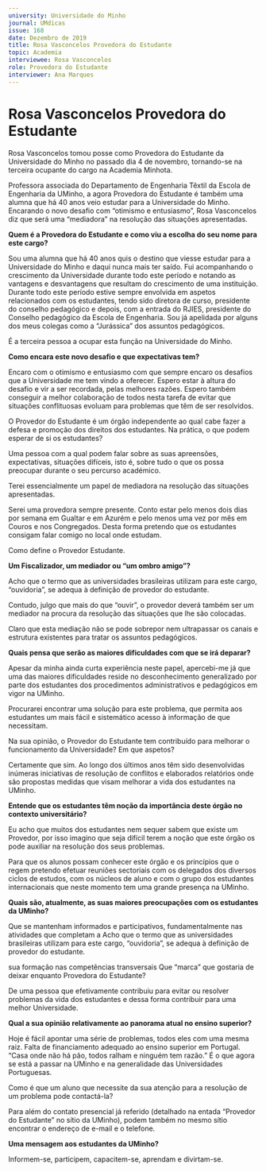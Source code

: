 ```yaml
---
university: Universidade do Minho
journal: UMdicas
issue: 168
date: Dezembro de 2019
title: Rosa Vasconcelos Provedora do Estudante
topic: Academia
interviewee: Rosa Vasconcelos
role: Provedora do Estudante
interviewer: Ana Marques
---
```



# Rosa Vasconcelos Provedora do Estudante

Rosa Vasconcelos tomou posse como Provedora do Estudante da Universidade do Minho no passado dia 4 de novembro, tornando-se na terceira ocupante do cargo na Academia Minhota.

Professora associada do Departamento de Engenharia Têxtil da Escola de Engenharia da UMinho, a agora Provedora do Estudante é também uma alumna que há 40 anos veio estudar para a Universidade do Minho. Encarando o novo desafio com “otimismo e entusiasmo”, Rosa Vasconcelos diz que será uma “mediadora” na resolução das situações apresentadas.

**Quem é a Provedora do Estudante e como viu a escolha do seu nome para este cargo?**

Sou uma alumna que há 40 anos quis o destino que viesse estudar para a Universidade do Minho e daqui nunca mais ter saído. Fui acompanhando o crescimento da Universidade durante todo este período e notando as vantagens e desvantagens que resultam do crescimento de uma instituição. Durante todo este período estive sempre envolvida em aspetos relacionados com os estudantes, tendo sido diretora de curso, presidente do conselho pedagógico e depois, com a entrada do RJIES, presidente do Conselho pedagógico da Escola de Engenharia. Sou já apelidada por alguns dos meus colegas como a “Jurássica” dos assuntos pedagógicos.

É a terceira pessoa a ocupar esta função na Universidade do Minho.

**Como encara este novo desafio e que expectativas tem?**

Encaro com o otimismo e entusiasmo com que sempre encaro os desafios que a Universidade me tem vindo a oferecer. Espero estar à altura do desafio e vir a ser recordada, pelas melhores razões. Espero também conseguir a melhor colaboração de todos nesta tarefa de evitar que situações conflituosas evoluam para problemas que têm de ser resolvidos.

O Provedor do Estudante é um órgão independente ao qual cabe fazer a defesa e promoção dos direitos dos estudantes. Na prática, o que podem esperar de si os estudantes?

Uma pessoa com a qual podem falar sobre as suas apreensões, expectativas, situações difíceis, isto é, sobre tudo o que os possa preocupar durante o seu percurso académico.

Terei essencialmente um papel de mediadora na resolução das situações apresentadas.

Serei uma provedora sempre presente. Conto estar pelo menos dois dias por semana em Gualtar e em Azurém e pelo menos uma vez por mês em Couros e nos Congregados. Desta forma pretendo que os estudantes consigam falar comigo no local onde estudam.

Como define o Provedor Estudante.

**Um Fiscalizador, um mediador ou “um ombro amigo”?**

Acho que o termo que as universidades brasileiras utilizam para este cargo, “ouvidoria”, se adequa à definição de provedor do estudante.

Contudo, julgo que mais do que “ouvir”, o provedor deverá também ser um mediador na procura da resolução das situações que lhe são colocadas.

Claro que esta mediação não se pode sobrepor nem ultrapassar os canais e estrutura existentes para tratar os assuntos pedagógicos.

**Quais pensa que serão as maiores dificuldades com que se irá deparar?**

Apesar da minha ainda curta experiência neste papel, apercebi-me já que uma das maiores dificuldades reside no desconhecimento generalizado por parte dos estudantes dos procedimentos administrativos e pedagógicos em vigor na UMinho.

Procurarei encontrar uma solução para este problema, que permita aos estudantes um mais fácil e sistemático acesso à informação de que necessitam.

Na sua opinião, o Provedor do Estudante tem contribuído para melhorar o funcionamento da Universidade? Em que aspetos?

Certamente que sim. Ao longo dos últimos anos têm sido desenvolvidas inúmeras iniciativas de resolução de conflitos e elaborados relatórios onde são propostas medidas que visam melhorar a vida dos estudantes na UMinho.

**Entende que os estudantes têm noção da importância deste órgão no contexto universitário?**

Eu acho que muitos dos estudantes nem sequer sabem que existe um Provedor, por isso imagino que seja difícil terem a noção que este órgão os pode auxiliar na resolução dos seus problemas.

Para que os alunos possam conhecer este órgão e os princípios que o regem pretendo efetuar reuniões sectoriais com os delegados dos diversos ciclos de estudos, com os núcleos de aluno e com o grupo dos estudantes internacionais que neste momento tem uma grande presença na UMinho.

**Quais são, atualmente, as suas maiores preocupações com os estudantes da UMinho?**

Que se mantenham informados e participativos, fundamentalmente nas atividades que completam a Acho que o termo que as universidades brasileiras utilizam para este cargo, “ouvidoria”, se adequa à definição de provedor do estudante.

sua formação nas competências transversais Que “marca” que gostaria de deixar enquanto Provedora do Estudante?

De uma pessoa que efetivamente contribuiu para evitar ou resolver problemas da vida dos estudantes e dessa forma contribuir para uma melhor Universidade.

**Qual a sua opinião relativamente ao panorama atual no ensino superior?**

Hoje é fácil apontar uma série de problemas, todos eles com uma mesma raiz. Falta de financiamento adequado ao ensino superior em Portugal. “Casa onde não há pão, todos ralham e ninguém tem razão.” É o que agora se está a passar na UMinho e na generalidade das Universidades Portuguesas.

Como é que um aluno que necessite da sua atenção para a resolução de um problema pode contactá-la?

Para além do contato presencial já referido (detalhado na entada “Provedor do Estudante” no sítio da UMinho), podem também no mesmo sítio encontrar o endereço de e-mail e o telefone.

**Uma mensagem aos estudantes da UMinho?**

Informem-se, participem, capacitem-se, aprendam e divirtam-se.


